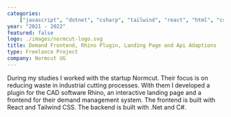 ```yaml
---
categories:
    ["javascript", "dotnet", "csharp", "tailwind", "react", "html", "css"]
year: "2021 - 2022"
featured: false
logo: ./images/normcut-logo.svg
title: Demand Frontend, Rhino Plugin, Landing Page and Api Adaptions
type: Freelance Project
company: Normcut UG
---
```


During my studies I worked with the startup Normcut. Their focus is on reducing waste in industrial cutting processes. With them I developed a plugin for the CAD software Rhino, an interactive landing page and a frontend for their demand management system. The frontend is built with React and Tailwind CSS. The backend is built with .Net and C#.
